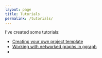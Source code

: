 ```yaml
---
layout: page
title: Tutorials
permalink: /tutorials/
---
```


I've created some tutorials:

* [Creating your own project template]()
* [Working with networked graphs in ggraph](/tutorials/ggraph/)
*
